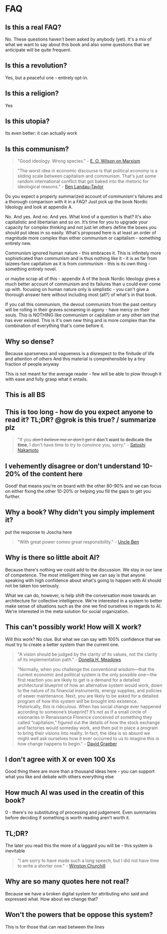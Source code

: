 # FAQ

## Is this a real FAQ?

No. These questions haven't been asked by anybody (yet). It's a mix of what we want to say about this book and also some questions that we anticipate will be quite frequent.

## Is this a revolution?

Yes, but a peaceful one - entirely opt-in.

## Is this a religion?

Yes

## Is this utopia?

Its even better: it can actually work

## Is this communism?

> "Good ideology. Wrong species." - [E. O. Wilson on Marxism](https://paulgraham.com/quo.html#:~:text=%22Good%20ideology.%20Wrong%20species.%22%0A%0A%E2%80%93%20E.%20O.%20Wilson%20on%20Marxism)

> "The worst idea in economic discourse is that political economy is a sliding scale between capitalism and communism. That's just some random international conflict that got baked into the rhetoric for ideological reasons." - [Ben Landau-Taylor](https://x.com/benlandautaylor/status/1858552169089434081)

Do you expect a properly summarized account of communism's failures and a thorough comparison with it in a FAQ? Just pick up the book Nordic Ideology and look at appendix A.


No. And yes. And no. And yes. What kind of a question is that? It's also capitalistic and libertarian and so on. It’s time for you to upgrade your capacity for complex thinking and not just let others define the boxes you should put ideas in so easily. What's proposed here is at least an order of magnitude more complex than either communism or capitalism - something entirely new.

Communism ignored human nature - this embraces it. This is infinitely more sophisticated than communism and is thus nothing like it - it is as far from laizees-fare capitalism as it is from communism - this is its own thing - something entirely novel.

or maybe scrap all of this - appendix A of the book Nordic Ideology gives a much better account of communism and its failures than u could ever come up with. focusing on human nature only is simplistic - you can't give a thorough answer here without including most (all?) of what's in that book.

If you call this communism, the devout communists from the past century will be rolling in their graves screaming in agony - have mercy on their souls. This is NOTHING like communism or capitalism or any other ism that has ever existed. This is it's own new thing and is more complex than the combination of everything that's come before it.

## Why so dense?

Because sparseness and vagueness is a disrespect to the finitude of life and attention of others
And this material is comprehensible by a tiny fraction of people anyway

This is not meant for the average reader - few will be able to plow through it with ease and fully grasp what it entails.

## This is all BS
## This is too long - how do you expect anyone to read it? TL;DR? @grok is this true? / summarize plz

> "If you *~~don't believe me or don't get it~~* **don't want to dedicate the time**, I don't have time to try to convince you, sorry." - [Satoshi Nakamoto](https://www.goodreads.com/quotes/10722205-if-you-don-t-believe-me-or-don-t-get-it-i)

## I vehemently disagree or don't understand 10-20% of the content here

Good! that means you're on board with the other 80-90% and we can focus on either fixing the other 10-20% or helping you fill the gaps to get you further.

## Why a book? Why didn't you simply implement it?

put the response to Joscha here

> "With great power comes great responsibility." - [Uncle Ben](https://en.wikipedia.org/wiki/With_great_power_comes_great_responsibility)

## Why is there so little aboit AI?

Because there's nothing we could add to the discussion. We stay in our lane of competence. The most intelligent thing we can say is that anyone speaking with high confidence about what's going to happen with AI should not be taken too seriously.

What we can do, however, is help shift the conversation more towards an architecture for collective intelligence. We're interested in a system to better make sense of situations such as the one we find ourselves in regards to AI. We're interested in the meta solution for social organization.

## This can't possibly work! How will X work?

Will this work? No clue. But what we can say with 100% confidence that we must try to create a better system than the current one.


> "A vision should be judged by the clarity of its values, not the clarity of its implementation path." - [Donella H. Meadows](https://www.goodreads.com/quotes/163481-a-vision-should-be-judged-by-the-clarity-of-its)



> "Normally, when you challenge the conventional wisdom—that the current economic and political system is the only possible one—the first reaction you are likely to get is a demand for a detailed architectural blueprint of how an alternative system would work, down to the nature of its financial instruments, energy supplies, and policies of sewer maintenance. Next, you are likely to be asked for a detailed program of how this system will be brought into existence. Historically, this is ridiculous. When has social change ever happened according to someone’s blueprint? It’s not as if a small circle of visionaries in Renaissance Florence conceived of something they called “capitalism,” figured out the details of how the stock exchange and factories would someday work, and then put in place a program to bring their visions into reality. In fact, the idea is so absurd we might well ask ourselves how it ever occurred to us to imagine this is how change happens to begin." - [David Graeber](https://www.goodreads.com/quotes/776644-normally-when-you-challenge-the-conventional-wisdom-that-the-current-economic)


## I don't agree with X or even 100 Xs

Good thing there are more than a thousand ideas here - you can support what you like and debate with others everything else

## How much AI was used in the creatin of this book?

0 - there's no substituting of processing and judgement. Even summaries before deciding if something is worth reading aren't worth it.

## TL;DR?

The later you read this the more of a laggard you will be - this system is inevitable

> "I am sorry to have made such a long speech, but I did not have time to write a shorter one." - [Winston Churchill](https://www.azquotes.com/quote/788641)

## Why are so many quotes here not real?

Because we have a broken digital system for attributing who said and expressed what. How about we change that?

## Won't the powers that be oppose this system?

This is for those that can read between the lines


